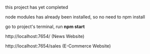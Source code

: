 this project has yet completed

node modules has already been installed, so no need to npm install

go to project's terminal, run **npm start**

http://localhost:7654/ (News Website)

http://localhost:7654/sales (E-Commerce Website)




